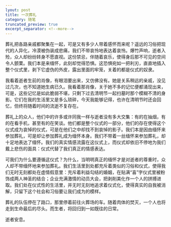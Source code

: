 ```yaml
---
lyout: post
title: 一次葬礼
category: 随笔
truncated_preview: true
excerpt_separator: <!--more-->
---
```


葬礼把各路亲戚都聚集在一起，可是又有多少人带着感怀而来呢？遥远的习俗把现代的人异化，冷漠被伪装成悲痛，我们不带哀怜地表达着哀怜。爆竹声响，逝者入殓，众人却纷纷转身不愿直视。这份禁忌，伴随着哀乐，使得身后那不可见的空间令人颤栗。我们本是来缅怀，此刻却觉得恐惧。这恐惧宛如一把利刃，直直地插入整个仪式里，剥下它虚伪的外皮，露出里面的牢笼，关着的都是仪式的奴隶。

<!--more-->

我看着逝者生前的肖像，有眼泪要出来，又仿佛没有。她是关系稍远的亲戚，没见过几次，也不知道她生病已久。我看着那肖像，关于她不多的记忆便都涌现出来，可是，这些记忆是如此脆弱不堪，只剩下过去清明节一起扫墓时那个模糊不清的身影。它们在我的生活里又是多么琐碎，今天我能够记得，也许在清明节时还会回忆，但终将随着时间的流逝不复存在。

葬礼上的众人，他们中的许多或许同我一样与逝者没有多大交集：有的在抽烟，有的在看手机，甚至有的在笑谈。他们都是整个仪式的一部分，他们的存在使得这个仪式成为哀悼的仪式，可是在他们之中却找不到哀悼的影子。我们本是因由缅怀来参加葬礼，可是却让参加葬礼成为缅怀本身。我们不带着一丝缅怀来参加葬礼，却十足地表达了缅怀。我们的真实情感流露在这仪式上，而仪式却依旧不停地为我们戴上悲伤的面具：仪式代替了我们真正的情感表达。

可我们为什么要遵循这仪式？为什么，当明明真正的缅怀才是对逝者的尊重时，众人却不带缅怀地来参加葬礼。我们生活里到处都充斥着类似的习俗和仪式，使得我们无时无刻都处在虚情假意里：充斥着利益勾结的婚姻，在贴满“喜”字仪式里被粉饰成两人神圣的结合；企业充满激情的动员大会，把剥削美化作一个人的拼搏进取。我们处在仪式性的生活里，并无时无刻地追求着仪式化，使得真实的自我被消解，只留下这个社会和习俗要让我们成为的模样。

葬礼的队伍停在了路口，那里停着前往火葬场的车。随着肉体的焚灭，一个人也将走到生命最后的尽头。而生者，将回归到一如既往的日常。

逝者安息。